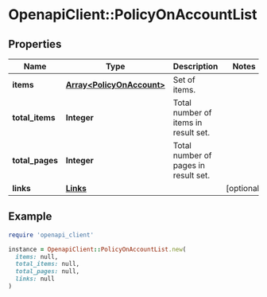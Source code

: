 # OpenapiClient::PolicyOnAccountList

## Properties

| Name | Type | Description | Notes |
| ---- | ---- | ----------- | ----- |
| **items** | [**Array&lt;PolicyOnAccount&gt;**](PolicyOnAccount.md) | Set of items. |  |
| **total_items** | **Integer** | Total number of items in result set. |  |
| **total_pages** | **Integer** | Total number of pages in result set. |  |
| **links** | [**Links**](Links.md) |  | [optional] |

## Example

```ruby
require 'openapi_client'

instance = OpenapiClient::PolicyOnAccountList.new(
  items: null,
  total_items: null,
  total_pages: null,
  links: null
)
```

